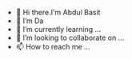- 👋 Hi there.I'm Abdul Basit
- 👀 I’m Da
- 🌱 I’m currently learning ...
- 💞️ I’m looking to collaborate on ...
- 📫 How to reach me ...

<!---
Basit-Arif/Basit-Arif is a ✨ special ✨ repository because its `README.md` (this file) appears on your GitHub profile.
You can click the Preview link to take a look at your changes.
--->
